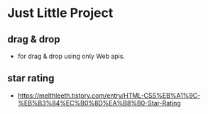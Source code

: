 # Just Little Project

## drag & drop

- for drag & drop using only Web apis.

## star rating
- https://melthleeth.tistory.com/entry/HTML-CSS%EB%A1%9C-%EB%B3%84%EC%B0%8D%EA%B8%B0-Star-Rating
